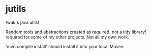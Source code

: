 # jutils
twak's java utils!

Random tools and abstractions created as required; not a tidy library! required for some of my other projects. Not all my own work. 

'mvn compile install' should install it into your local Maven. 
